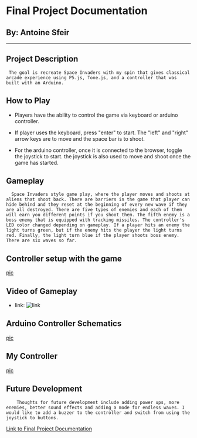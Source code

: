 # Final Project Documentation

## By: Antoine Sfeir

---

## Project Description

     The goal is recreate Space Invaders with my spin that gives classical arcade experience using P5.js, Tone.js, and a controller that was built with an Arduino. 

## How to Play

- Players have the ability to control the game via keyboard or arduino controller. 

- If player uses the keyboard, press "enter" to start. The "left" and "right" arrow keys are to move and the space bar is to shoot. 

- For the arduino controller, once it is connected to the browser, toggle the joystick to start. the joystick is also used to move  and shoot once the game has started.

## Gameplay
      Space Invaders style game play, where the player moves and shoots at aliens that shoot back. There are barriers in the game that player can hide behind and they reset at the beginning of every new wave if they are all destroyed. There are five types of enemies and each of them will earn you different points if you shoot them. The fifth enemy is a boss enemy that is equipped with tracking missiles. The controller's LED color changed depending on gameplay. If a player hits an enemy the light turns green, but if the enemy hits the player the light turns red. Finally, the light turn blue if the player shoots boss enemy. There are six waves so far.

## Controller setup with the game

[pic](doc-images/image1.jpeg)

## Video of Gameplay 

* link: ![link](https://youtu.be/TgbCMZ_IQdA)

## Arduino Controller Schematics

[pic](doc-images/schematics.png)

## My Controller

[pic](doc-images/controller.png)

## Future Development
        Thoughts for future development include adding power ups, more enemies, better sound effects and adding a mode for endless waves. I would like to add a buzzer to the controller and switch from using the joystick to buttons.
[Link to Final Project Documentation](https://example.github.io/final-project/Documentation/Readme.md)
